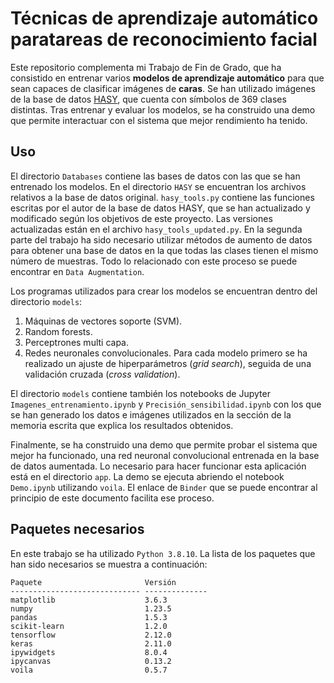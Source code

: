 # Técnicas de aprendizaje automático paratareas de reconocimiento facial

Este repositorio complementa mi Trabajo de Fin de Grado, que ha consistido en entrenar varios **modelos de aprendizaje automático** para que sean capaces de clasificar imágenes de **caras**. Se han utilizado imágenes de la base de datos [HASY](https://arxiv.org/pdf/1701.08380), que cuenta con símbolos de 369 clases distintas. Tras entrenar y evaluar los modelos, se ha construido una demo que permite interactuar con el sistema que mejor rendimiento ha tenido.

## Uso

El directorio `Databases` contiene las bases de datos con las que se han entrenado los modelos. En el directorio `HASY` se encuentran los archivos relativos a la base de datos original. `hasy_tools.py` contiene las funciones escritas por el autor de la base de datos HASY, que se han actualizado y modificado según los objetivos de este proyecto. Las versiones actualizadas están en el archivo `hasy_tools_updated.py`. En la segunda parte del trabajo ha sido necesario utilizar métodos de aumento de datos para obtener una base de datos en la que todas las clases tienen el mismo número de muestras. Todo lo relacionado con este proceso se puede encontrar en `Data Augmentation`.

Los programas utilizados para crear los modelos se encuentran dentro del directorio `models`:
1. Máquinas de vectores soporte (SVM).
2. Random forests.
3. Perceptrones multi capa.
4. Redes neuronales convolucionales.
Para cada modelo primero se ha realizado un ajuste de hiperparámetros (*grid search*), seguida de una validación cruzada (*cross validation*).

El directorio `models` contiene también los notebooks de Jupyter `Imagenes_entrenamiento.ipynb` y `Precisión_sensibilidad.ipynb` con los que se han generado los datos e imágenes utilizados en la sección de la memoria escrita que explica los resultados obtenidos.

Finalmente, se ha construido una demo que permite probar el sistema que mejor ha funcionado, una red neuronal convolucional entrenada en la base de datos aumentada. Lo necesario para hacer funcionar esta aplicación está en el directorio `app`. La demo se ejecuta abriendo el notebook `Demo.ipynb` utilizando `voila`. El enlace de `Binder` que se puede encontrar al principio de este documento facilita ese proceso.

## Paquetes necesarios

En este trabajo se ha utilizado `Python 3.8.10`. La lista de los paquetes que han sido necesarios se muestra a continuación:
```
Paquete                       Versión
----------------------------- --------------
matplotlib                    3.6.3
numpy                         1.23.5
pandas                        1.5.3
scikit-learn                  1.2.0
tensorflow                    2.12.0
keras                         2.11.0
ipywidgets                    8.0.4
ipycanvas                     0.13.2
voila                         0.5.7
```
